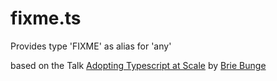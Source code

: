 # fixme.ts
Provides type 'FIXME' as alias for 'any'

based on the Talk [Adopting Typescript at Scale](https://www.youtube.com/watch?v=P-J9Eg7hJwE&t=1088s) by [Brie Bunge](https://twitter.com/briebunge)
